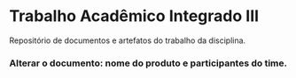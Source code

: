 # Trabalho Acadêmico Integrado III

Repositório de documentos e artefatos do trabalho da disciplina.

### Alterar o documento: nome do produto e participantes do time.
